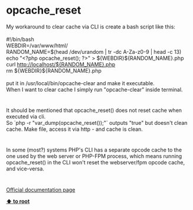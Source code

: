 # opcache_reset




<div class="phpcode"><span class="html">
My workaround to clear cache via CLI is create a bash script like this:<br><br>#!/bin/bash<br>WEBDIR=/var/www/html/<br>RANDOM_NAME=$(head /dev/urandom | tr -dc A-Za-z0-9 | head -c 13)<br>echo &quot;<span class="default">&lt;?php opcache_reset</span><span class="keyword">(); </span><span class="default">?&gt;</span>&quot; &gt; ${WEBDIR}${RANDOM_NAME}.php<br>curl <a href="http://localhost/${RANDOM_NAME}.php" rel="nofollow" target="_blank">http://localhost/${RANDOM_NAME}.php</a><br>rm ${WEBDIR}${RANDOM_NAME}.php<br><br>put it in /usr/local/bin/opcache-clear and make it executable. <br>When I want to clear cache I simply run &quot;opcache-clear&quot; inside terminal.</span>
</div>
  

#


<div class="phpcode"><span class="html">
It should be mentioned that opcache_reset() does not reset cache when executed via cli. <br>So `php -r &quot;var_dump(opcache_reset());&quot;` outputs &quot;true&quot; but doesn&apos;t clean cache. Make file, access it via http - and cache is clean.</span>
</div>
  

#


<div class="phpcode"><span class="html">
In some (most?) systems PHP&apos;s CLI has a separate opcode cache to the one used by the web server or PHP-FPM process, which means running opcache_reset() in the CLI won&apos;t reset the webserver/fpm opcode cache, and vice-versa.</span>
</div>
  

#

[Official documentation page](https://www.php.net/manual/en/function.opcache-reset.php)

**[⬆ to root](/)**